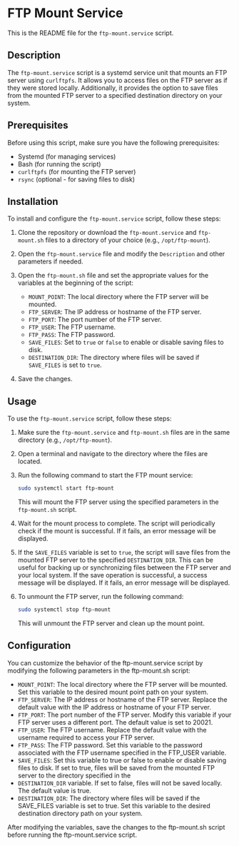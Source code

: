 # FTP Mount Service

This is the README file for the `ftp-mount.service` script.

## Description

The `ftp-mount.service` script is a systemd service unit that mounts an FTP server using `curlftpfs`. It allows you to access files on the FTP server as if they were stored locally. Additionally, it provides the option to save files from the mounted FTP server to a specified destination directory on your system.

## Prerequisites

Before using this script, make sure you have the following prerequisites:

- Systemd (for managing services)
- Bash (for running the script)
- `curlftpfs` (for mounting the FTP server)
- `rsync` (optional - for saving files to disk)

## Installation

To install and configure the `ftp-mount.service` script, follow these steps:

1. Clone the repository or download the `ftp-mount.service` and `ftp-mount.sh` files to a directory of your choice (e.g., `/opt/ftp-mount`).
2. Open the `ftp-mount.service` file and modify the `Description` and other parameters if needed.
3. Open the `ftp-mount.sh` file and set the appropriate values for the variables at the beginning of the script:

    - `MOUNT_POINT`: The local directory where the FTP server will be mounted.
    - `FTP_SERVER`: The IP address or hostname of the FTP server.
    - `FTP_PORT`: The port number of the FTP server.
    - `FTP_USER`: The FTP username.
    - `FTP_PASS`: The FTP password.
    - `SAVE_FILES`: Set to `true` or `false` to enable or disable saving files to disk.
    - `DESTINATION_DIR`: The directory where files will be saved if `SAVE_FILES` is set to `true`.

4. Save the changes.

## Usage

To use the `ftp-mount.service` script, follow these steps:

1. Make sure the `ftp-mount.service` and `ftp-mount.sh` files are in the same directory (e.g., `/opt/ftp-mount`).
2. Open a terminal and navigate to the directory where the files are located.
3. Run the following command to start the FTP mount service:

   ```bash
   sudo systemctl start ftp-mount
   ```

   This will mount the FTP server using the specified parameters in the `ftp-mount.sh` script.

4. Wait for the mount process to complete. The script will periodically check if the mount is successful. If it fails, an error message will be displayed.

5. If the `SAVE_FILES` variable is set to `true`, the script will save files from the mounted FTP server to the specified `DESTINATION_DIR`. This can be useful for backing up or synchronizing files between the FTP server and your local system. If the save operation is successful, a success message will be displayed. If it fails, an error message will be displayed.

6. To unmount the FTP server, run the following command:

   ```bash
   sudo systemctl stop ftp-mount
   ```

   This will unmount the FTP server and clean up the mount point.

## Configuration

You can customize the behavior of the ftp-mount.service script by modifying the following parameters in the ftp-mount.sh script:

- `MOUNT_POINT`: The local directory where the FTP server will be mounted. Set this variable to the desired mount point path on your system.
- `FTP_SERVER`: The IP address or hostname of the FTP server. Replace the default value with the IP address or hostname of your FTP server.
- `FTP_PORT`: The port number of the FTP server. Modify this variable if your FTP server uses a different port. The default value is set to 20021.
- `FTP_USER`: The FTP username. Replace the default value with the username required to access your FTP server.
- `FTP_PASS`: The FTP password. Set this variable to the password associated with the FTP username specified in the FTP_USER variable.
- `SAVE_FILES`: Set this variable to true or false to enable or disable saving files to disk. If set to true, files will be saved from the mounted FTP server to the directory specified in the
- `DESTINATION_DIR` variable. If set to false, files will not be saved locally. The default value is true.
- `DESTINATION_DIR`: The directory where files will be saved if the SAVE_FILES variable is set to true. Set this variable to the desired destination directory path on your system.

After modifying the variables, save the changes to the ftp-mount.sh script before running the ftp-mount.service script.
